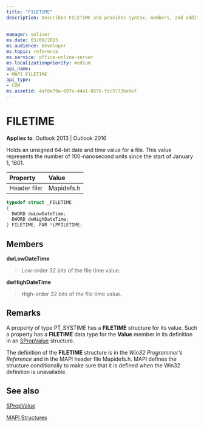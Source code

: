 ```yaml
---
title: "FILETIME"
description: Describes FILETIME and provides syntax, members, and additional remarks.
 
 
manager: soliver
ms.date: 03/09/2015
ms.audience: Developer
ms.topic: reference
ms.service: office-online-server
ms.localizationpriority: medium
api_name:
- MAPI.FILETIME
api_type:
- COM
ms.assetid: 4af8e79a-697e-44a1-8576-fdc57726e9ef
---
```


# FILETIME

  
  
**Applies to**: Outlook 2013 | Outlook 2016 
  
Holds an unsigned 64-bit date and time value for a file. This value represents the number of 100-nanosecond units since the start of January 1, 1601. 
  
|Property |Value |
|:-----|:-----|
|Header file:  <br/> |Mapidefs.h  <br/> |
   
```cpp
typedef struct _FILETIME
{
  DWORD dwLowDateTime;
  DWORD dwHighDateTime;
} FILETIME, FAR *LPFILETIME;

```

## Members

 **dwLowDateTime**
  
> Low-order 32 bits of the file time value. 
    
 **dwHighDateTime**
  
> High-order 32 bits of the file time value.
    
## Remarks

A property of type PT_SYSTIME has a **FILETIME** structure for its value. Such a property has a **FILETIME** data type for the **Value** member in its definition in an [SPropValue](spropvalue.md) structure. 
  
The definition of the **FILETIME** structure is in the _Win32 Programmer's Reference_ and in the MAPI header file Mapidefs.h. MAPI defines the structure conditionally to make sure that it is defined when the Win32 definition is unavailable. 
  
## See also



[SPropValue](spropvalue.md)


[MAPI Structures](mapi-structures.md)

